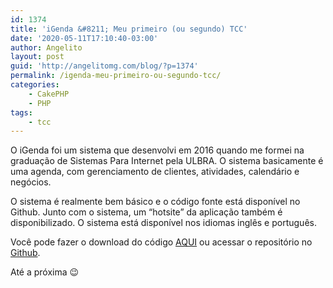 ```yaml
---
id: 1374
title: 'iGenda &#8211; Meu primeiro (ou segundo) TCC'
date: '2020-05-11T17:10:40-03:00'
author: Angelito
layout: post
guid: 'http://angelitomg.com/blog/?p=1374'
permalink: /igenda-meu-primeiro-ou-segundo-tcc/
categories:
    - CakePHP
    - PHP
tags:
    - tcc
---
```


O iGenda foi um sistema que desenvolvi em 2016 quando me formei na graduação de Sistemas Para Internet pela ULBRA. O sistema basicamente é uma agenda, com gerenciamento de clientes, atividades, calendário e negócios.

O sistema é realmente bem básico e o código fonte está disponível no Github. Junto com o sistema, um “hotsite” da aplicação também é disponibilizado. O sistema está disponível nos idiomas inglês e português.

Você pode fazer o download do código [AQUI](https://angelitomg.com/downloads/iGenda.zip) ou acessar o repositório no [Github](https://github.com/angelitomg/iGenda).

Até a próxima 😉
